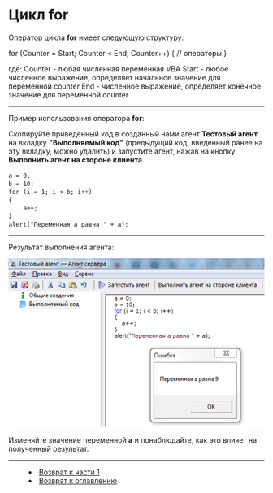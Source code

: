 # Цикл for 

Оператор цикла **for** имеет следующую структуру:

for (Counter = Start; Counter < End; Counter++)
{
	// операторы 
} 

где: 
Counter - любая численная переменная VBA
Start - любое численное выражение, определяет начальное значение для переменной counter
End - численное выражение, определяет конечное значение для переменной counter




---

Пример использования оператора **for**:

Скопируйте приведенный код в созданный нами агент **Тестовый агент** на вкладку **"Выполняемый код"** (предыдущий код, введенный ранее на эту вкладку, можно удалить) и запустите агент, нажав на кнопку **Выполнить агент на стороне клиента**.

    a = 0;
    b = 10;
    for (i = 1; i < b; i++)
    {
    	a++;
    }
    alert("Переменная a равна " + a);

---

Результат выполнения агента:

![](for01.PNG)

Изменяйте значение переменной **a** и понаблюдайте, как это влияет на полученный результат.




***


<dd><li> <a href="1_language.md"> Возврат к части 1</a></dd>


<dd><li> <a href="README.md"> Возврат к оглавлению</a></dd>
